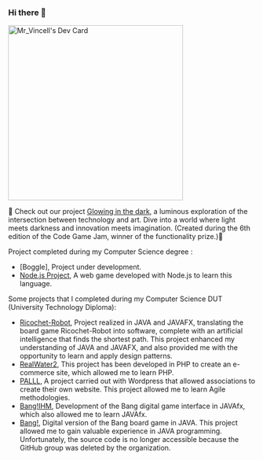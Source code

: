 ### Hi there 👋

<a href="https://app.daily.dev/mrvincell"><img src="https://api.daily.dev/devcards/v2/0AIBUfx28MljkXLQsqnje.png?r=ojs&type=default" width="356" alt="Mr_Vincell's Dev Card"/></a>

🌟 Check out our project [Glowing in the dark]([https://github.com/Maelis-Rakowski/Glowing-in-the-dark](https://rakowskimaelis.itch.io/glowing-in-the-dark)), a luminous exploration of the intersection between technology and art. Dive into a world where light meets darkness and innovation meets imagination. (Created during the 6th edition of the Code Game Jam, winner of the functionality prize.)🌟

Project completed during my Computer Science degree : 
- [Boggle], Project under development.
- [Node.js Project](https://github.com/vincent-bernardon/projet_web), A web game developed with Node.js to learn this language.

Some projects that I completed during my Computer Science DUT (University Technology Diploma):
- [Ricochet-Robot](https://github.com/vincent-bernardon/Ricochet-Robot), Project realized in JAVA and JAVAFX, translating the board game Ricochet-Robot into software, complete with an artificial intelligence that finds the shortest path. This project enhanced my understanding of JAVA and JAVAFX, and also provided me with the opportunity to learn and apply design patterns.
- [RealWater2](https://github.com/vincent-bernardon/RealWater2), This project has been developed in PHP to create an e-commerce site, which allowed me to learn PHP.
- [PALLL](https://webinfo.iutmontp.univ-montp2.fr/~lemeyeurr/wordpress/), A project carried out with Wordpress that allowed associations to create their own website. This project allowed me to learn Agile methodologies.
- [Bang!IHM](https://github.com/IUTInfoMontp-M2105/projetihm-BernardonBravoBurnichonGregoire), Development of the Bang digital game interface in JAVAfx, which also allowed me to learn JAVAfx.
- [Bang!](https://github.com/IUTInfoMontp-M2103/projetbang-bernardonburnichonbravogregoire), Digital version of the Bang board game in JAVA. This project allowed me to gain valuable experience in JAVA programming. Unfortunately, the source code is no longer accessible because the GitHub group was deleted by the organization.

<!--
**vincent-bernardon/vincent-bernardon** is a ✨ _special_ ✨ repository because its `README.md` (this file) appears on your GitHub profile.

Here are some ideas to get you started:

- 🔭 I’m currently working on ...
- 🌱 I’m currently learning ...
- 👯 I’m looking to collaborate on ...
- 🤔 I’m looking for help with ...
- 💬 Ask me about ...
- 📫 How to reach me: ...
- 😄 Pronouns: ...
- ⚡ Fun fact: ...
-->
